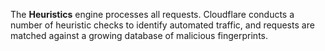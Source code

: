 ---
---

The **Heuristics** engine processes all requests. Cloudflare conducts a number of heuristic checks to identify automated traffic, and requests are matched against a growing database of malicious fingerprints.
